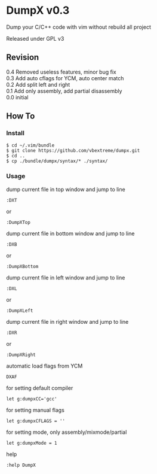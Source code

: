 # DumpX v0.3
Dump your C/C++ code with vim without rebuild all project</br>

Released under GPL v3

## Revision
0.4 Removed useless features, minor bug fix</br>
0.3 Add auto cflags for YCM, auto center match</br>
0.2 Add split left and right</br>
0.1 Add only assembly, add partial disassembly</br>
0.0 initial</br>

## How To
### Install
```
$ cd ~/.vim/bundle
$ git clone https://github.com/vbextreme/dumpx.git 
$ cd ..
$ cp ./bundle/dumpx/syntax/* ./syntax/
```

### Usage
dump current file in top window and jump to line</br>
```
:DXT
```
or
```
:DumpXTop
```
dump current file in bottom window and jump to line</br>
```
:DXB
```
or
```
:DumpXBottom
```
dump current file in left window and jump to line</br>
```
:DXL
```
or
```
:DumpXLeft
```
dump current file in right window and jump to line</br>
```
:DXR
```
or
```
:DumpXRight
```
automatic load flags from YCM
```
DXAF
```
for setting default compiler
```
let g:dumpxCC='gcc'
```
for setting manual flags
```
let g:dumpxCFLAGS = ''
```
for setting mode, only assembly/mixmode/partial
```
let g:dumpxMode = 1
```
help
```
:help DumpX
```
